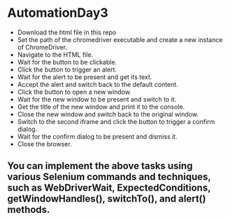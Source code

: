 # AutomationDay3
* Download the html file in this repo
* Set the path of the chromedriver executable and create a new instance of ChromeDriver.
* Navigate to the HTML file.
* Wait for the button to be clickable.
* Click the button to trigger an alert.
* Wait for the alert to be present and get its text.
* Accept the alert and switch back to the default content.
* Click the button to open a new window.
* Wait for the new window to be present and switch to it.
* Get the title of the new window and print it to the console.
* Close the new window and switch back to the original window.
* Switch to the second iframe and click the button to trigger a confirm dialog.
* Wait for the confirm dialog to be present and dismiss it.
* Close the browser.

## You can implement the above tasks using various Selenium commands and techniques, such as WebDriverWait, ExpectedConditions, getWindowHandles(), switchTo(), and alert() methods.
